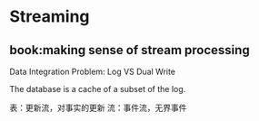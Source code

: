 # Streaming

## book:making sense of stream processing

Data Integration Problem: Log VS Dual Write

The database is a cache of a subset of the log.

表：更新流，对事实的更新
流：事件流，无界事件